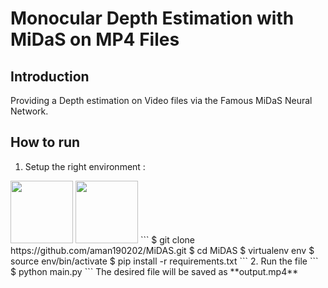# Monocular Depth Estimation with **MiDaS** on MP4 Files


## Introduction
Providing a Depth estimation on Video files via the Famous MiDaS Neural Network.

## How to run
1. Setup the right environment :
<img src="/Users/aman/Developer/MIDAS/assets/ezgif.com-gif-maker.gif" width=100>
<img src="/Users/aman/Developer/MIDAS/assets/ezgif.com-gif-maker-2.gif" width=100>
```
$ git clone https://github.com/aman190202/MiDAS.git
$ cd MiDAS
$ virtualenv env
$ source env/bin/activate
$ pip install -r requirements.txt
```
2. Run the file
```
$ python main.py
```
The desired file will be saved as **output.mp4**
